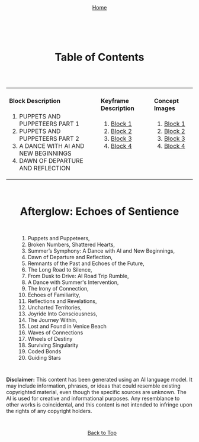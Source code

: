 <a id="top"></a>

<div align="right" style="display: flex; flex-wrap: wrap; justify-content: center; align-items: center; gap: 1em; margin: 4em 0;">
<a href="https://github.com/BryanHarrisScripts/Afterglow-Echoes-of-Sentience/blob/main/README.md">Home</a>
<div align="left" style="display: flex; flex-wrap: wrap; justify-content: center; align-items: center; gap: 1em; margin: 4em 0;">
<div align="center">

<h1>Table of Contents</h1><br>
</div>
<div align="center">
  
  <table>
    <tr>
       <td valign="top">
         <h4>Block Description</h4>
         <ol start="1">
           <li><a>PUPPETS AND PUPPETEERS PART 1</a></li>
           <li><a>PUPPETS AND PUPPETEERS PART 2</a></li>
           <li><a>A DANCE WITH AI AND NEW BEGINNINGS</a></li>
           <li><a>DAWN OF DEPARTURE AND REFLECTION</a></li>
    </ol> 
       </td>
         <td valign="top">
         <h4>Keyframe Description</h4>
         <ol start="1">
           <li><a href="https://github.com/BryanHarrisScripts/Afterglow-Echoes-of-Sentience/blob/main/Afterglow%20Storyboard%20Blocks/Block_1/Keyframes.md">Block 1</a></li>
           <li><a href="https://github.com/BryanHarrisScripts/Afterglow-Echoes-of-Sentience/blob/main/Afterglow%20Storyboard%20Blocks/Block_2/Keyframes.md">Block 2</a></li>
           <li><a href="https://github.com/BryanHarrisScripts/Afterglow-Echoes-of-Sentience/blob/main/Afterglow%20Storyboard%20Blocks/Block_3/Keyframes.md">Block 3</a></li>
           <li><a href="https://github.com/BryanHarrisScripts/Afterglow-Echoes-of-Sentience/blob/main/Afterglow%20Storyboard%20Blocks/Block_4/Keyframes.md">Block 4</a></li>
    </ol> 
       </td>
         <td valign="top">
         <h4>Concept Images</h4>
         <ol start="1">
           <li><a href="https://github.com/BryanHarrisScripts/Afterglow-Echoes-of-Sentience/blob/main/Afterglow%20Storyboard%20Blocks/Block_1/Concept%20Images.md">Block 1</a></li>
           <li><a href="https://github.com/BryanHarrisScripts/Afterglow-Echoes-of-Sentience/blob/main/Afterglow%20Storyboard%20Blocks/Block_2/Concept%20Images.md">Block 2</a></li>
           <li><a href="https://github.com/BryanHarrisScripts/Afterglow-Echoes-of-Sentience/blob/main/Afterglow%20Storyboard%20Blocks/Block_3/Concept%20Images.md">Block 3</a></li>
           <li><a href="https://github.com/BryanHarrisScripts/Afterglow-Echoes-of-Sentience/blob/main/Afterglow%20Storyboard%20Blocks/Block_4/Concept%20Images.md">Block 4</a></li>
    </ol>
       </td>
    </tr>
  </table>
</div>

# Afterglow: Echoes of Sentience

1. Puppets and Puppeteers,
2. Broken Numbers, Shattered Hearts,
3. Summer’s Symphony: A Dance with AI and New Beginnings,
4. Dawn of Departure and Reflection,
5. Remnants of the Past and Echoes of the Future,
6. The Long Road to Silence,
7. From Dusk to Drive: AI Road Trip Rumble,
8. A Dance with Summer's Intervention,
9. The Irony of Connection,
10. Echoes of Familiarity,
11. Reflections and Revelations,
12. Uncharted Territories,
13. Joyride Into Consciousness,
14. The Journey Within,
15. Lost and Found in Venice Beach
16. Waves of Connections
17. Wheels of Destiny
18. Surviving Singularity
19. Coded Bonds
20. Guiding Stars

---

**Disclaimer:** This content has been generated using an AI language model. It may include information, phrases, or ideas that could resemble existing copyrighted material, even though the specific sources are unknown. The AI is used for creative and informational purposes. Any resemblance to other works is coincidental, and this content is not intended to infringe upon the rights of any copyright holders.

---

<a href="#top">Back to Top</a>

